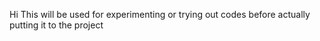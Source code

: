 Hi
This will be used for experimenting or trying out codes before actually putting it to the project
